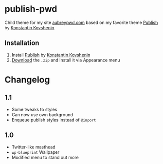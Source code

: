 # publish-pwd

Child theme for my site [aubreypwd.com](http://aubreypwd.com) based on my favorite theme <a href="http://kovshenin.com/themes/publish" target="_blank">Publish</a> by <a href="http://kovshenin.com" target="_blank">Konstantin Kovshenin</a>.

## Installation

1. Install <a href="http://kovshenin.com/themes/publish" target="_blank">Publish</a> by <a href="http://kovshenin.com" target="_blank">Konstantin Kovshenin</a>
2. [Download](https://github.com/aubreypwd/publish-pwd/archive/master.zip) the `.zip` and Install it via Appearance menu

# Changelog

## 1.1

- Some tweaks to styles
- Can now use own background
- Enqueue publish styles instead of `@import`

## 1.0

- Twitter-like masthead
- `wp-blueprint` Wallpaper
- Modified menu to stand out more

